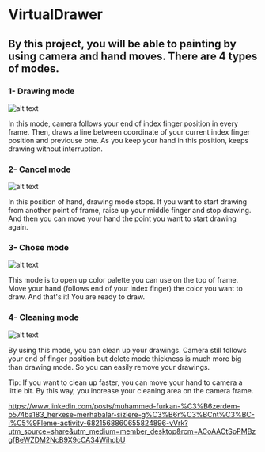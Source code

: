 # VirtualDrawer

## By this project, you will be able to painting by using camera and hand moves. There are 4 types of modes.

### 1- Drawing mode 

![alt text](https://github.com/furkanozerdem/VirtualDrawer/blob/main/hands/drawing.PNG)

In this mode, camera follows your end of index finger position in every frame. Then, draws a line between coordinate of your current index finger position and previouse one.
As you keep your hand in this position, keeps drawing without interruption.


### 2- Cancel mode


![alt text](https://github.com/furkanozerdem/VirtualDrawer/blob/main/hands/cancel.PNG)

In this position of hand, drawing mode stops. If you want to start drawing from another point of frame, raise up your middle finger and stop drawing.
And then you can move your hand the point you want to start drawing again.



### 3- Chose mode

![alt text](https://github.com/furkanozerdem/VirtualDrawer/blob/main/hands/choose.png)

This mode is to open up color palette you can use on the top of frame. Move your hand (follows end of your index finger) the color you want to draw. And that's it! You are ready to draw. 


### 4- Cleaning mode

![alt text](https://github.com/furkanozerdem/VirtualDrawer/blob/main/hands/cleaning.PNG)

By using this mode, you can clean up your drawings. Camera still follows your end of finger position but delete mode thickness is much more big than drawing mode.
So you can easily remove your drawings.

Tip: If you want to clean up faster, you can move your hand to camera a little bit. By this way, you increase your cleaning area on the camera frame.


https://www.linkedin.com/posts/muhammed-furkan-%C3%B6zerdem-b574ba183_herkese-merhabalar-sizlere-g%C3%B6r%C3%BCnt%C3%BC-i%C5%9Fleme-activity-6821568860655824896-yVrk?utm_source=share&utm_medium=member_desktop&rcm=ACoAACtSpPMBzgfBeWZDM2NcB9X9cCA34WihqbU

